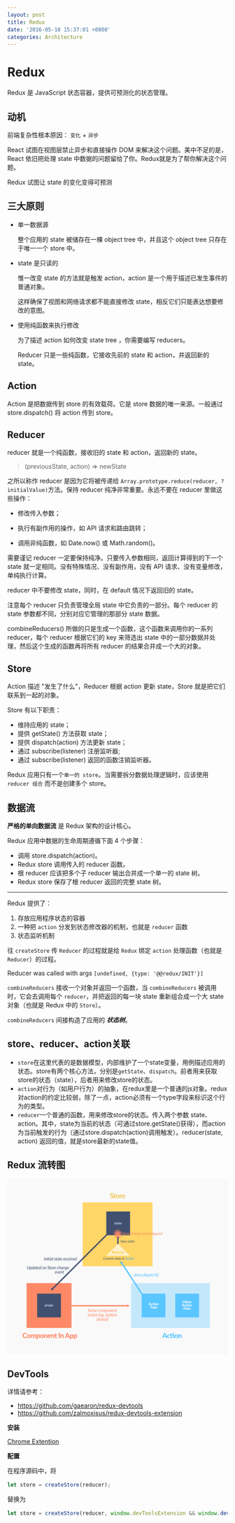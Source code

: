 ```yaml
---
layout: post
title: Redux
date: '2016-05-18 15:37:01 +0800'
categories: Architecture
---
```


# Redux

Redux 是 JavaScript 状态容器，提供可预测化的状态管理。

## 动机

前端复杂性根本原因： `变化` + `异步`

React 试图在视图层禁止异步和直接操作 DOM 来解决这个问题。美中不足的是，React 依旧把处理 state 中数据的问题留给了你。Redux就是为了帮你解决这个问题。

Redux 试图让 state 的变化变得可预测

## 三大原则

- 单一数据源

  整个应用的 state 被储存在一棵 object tree 中，并且这个 object tree 只存在于唯一一个 store 中。

- state 是只读的

  惟一改变 state 的方法就是触发 action，action 是一个用于描述已发生事件的普通对象。

  这样确保了视图和网络请求都不能直接修改 state，相反它们只能表达想要修改的意图。

- 使用纯函数来执行修改

  为了描述 action 如何改变 state tree ，你需要编写 reducers。

  Reducer 只是一些纯函数，它接收先前的 state 和 action，并返回新的 state。

## Action

Action 是把数据传到 store 的有效载荷。它是 store 数据的唯一来源。一般通过 store.dispatch() 将 action 传到 store。

## Reducer

reducer 就是一个纯函数，接收旧的 state 和 action，返回新的 state。

> (previousState, action) => newState

之所以称作 reducer 是因为它将被传递给 `Array.prototype.reduce(reducer, ?initialValue)`方法。保持 reducer 纯净非常重要。永远不要在 reducer 里做这些操作：

- 修改传入参数；

- 执行有副作用的操作，如 API 请求和路由跳转；

- 调用非纯函数，如 Date.now() 或 Math.random()。

需要谨记 reducer 一定要保持纯净。只要传入参数相同，返回计算得到的下一个 state 就一定相同。没有特殊情况、没有副作用，没有 API 请求、没有变量修改，单纯执行计算。

reducer 中不要修改 state，同时，在 default 情况下返回旧的 state。

注意每个 reducer 只负责管理全局 state 中它负责的一部分。每个 reducer 的 state 参数都不同，分别对应它管理的那部分 state 数据。

combineReducers() 所做的只是生成一个函数，这个函数来调用你的一系列 reducer，每个 reducer 根据它们的 key 来筛选出 state 中的一部分数据并处理，然后这个生成的函数再将所有 reducer 的结果合并成一个大的对象。

## Store

Action 描述 "发生了什么"，Reducer 根据 action 更新 state，Store 就是把它们联系到一起的对象。

Store 有以下职责：

- 维持应用的 state；
- 提供 getState() 方法获取 state；
- 提供 dispatch(action) 方法更新 state；
- 通过 subscribe(listener) 注册监听器;
- 通过 subscribe(listener) 返回的函数注销监听器。

Redux 应用只有一个`单一的 store`。当需要拆分数据处理逻辑时，应该使用 `reducer 组合` 而不是创建多个 store。

## 数据流

**严格的单向数据流** 是 Redux 架构的设计核心。

Redux 应用中数据的生命周期遵循下面 4 个步骤：

- 调用 store.dispatch(action)。
- Redux store 调用传入的 reducer 函数。
- 根 reducer 应该把多个子 reducer 输出合并成一个单一的 state 树。
- Redux store 保存了根 reducer 返回的完整 state 树。

--------------------------------------------------------------------------------

Redux 提供了：

1. 存放应用程序状态的容器
2. 一种把 `action` 分发到状态修改器的机制，也就是 `reducer` 函数
3. 状态监听机制

往 `createStore` 传 `Reducer` 的过程就是给 `Redux` 绑定 `action` 处理函数（也就是 `Reducer`）的过程。

Reducer was called with args `[undefined, {type: '@@redux/INIT'}]`

`combineReducers` 接收一个对象并返回一个函数，当 `combineReducers` 被调用时，它会去调用每个 `reducer`，并把返回的每一块 state 重新组合成一个大 state 对象（也就是 Redux 中的 `Store`）。

`combineReducers` 间接构造了应用的 **_状态树_**。

## store、reducer、action关联

- `store`在这里代表的是数据模型，内部维护了一个state变量，用例描述应用的状态。store有两个核心方法，分别是`getState`、`dispatch`。前者用来获取store的状态（state），后者用来修改store的状态。
- `action`对行为（如用户行为）的抽象，在redux里是一个普通的js对象。redux对action的约定比较弱，除了一点，action必须有一个type字段来标识这个行为的类型。
- `reducer`一个普通的函数，用来修改store的状态。传入两个参数 state、action。其中，state为当前的状态（可通过store.getState()获得），而action为当前触发的行为（通过store.dispatch(action)调用触发）。reducer(state, action) 返回的值，就是store最新的state值。

## Redux 流转图

![redux_flowchart](resources/redux_flowchart.png)

## DevTools

详情请参考：

- <https://github.com/gaearon/redux-devtools>
- <https://github.com/zalmoxisus/redux-devtools-extension>

**安装**

[Chrome Extention](https://chrome.google.com/webstore/detail/redux-devtools/lmhkpmbekcpmknklioeibfkpmmfibljd)

**配置**

在程序源码中，将

```javascript
let store = createStore(reducer);
```

替换为

```javascript
let store = createStore(reducer, window.devToolsExtension && window.devToolsExtension());
```
